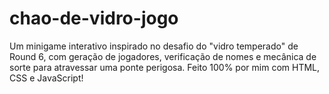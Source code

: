 # chao-de-vidro-jogo
Um minigame interativo inspirado no desafio do "vidro temperado" de Round 6, com geração de jogadores, verificação de nomes e mecânica de sorte para atravessar uma ponte perigosa. Feito 100% por mim com HTML, CSS e JavaScript!
